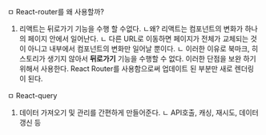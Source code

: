 ㅁ React-router를 왜 사용할까?
1. 리액트는 뒤로가기 기능을 수행 할 수없다.
ㄴ왜? 리액트는 컴포넌트의 변화가 하나의 페이지 안에서 일어난다.
ㄴ 다른 URL로 이동하면 페이지가 전체가 교체되는 것이 아니고 내부에서 컴포넌트의 변화만 일어날 뿐이다.
ㄴ 이러한 이유로 북마크, 히스토리가 생기지 않아서 <b>뒤로가기</b> 기능을 수행할 수 없다.
이러한 단점을 보완 하기 위해서 사용한다.
React Router를 사용함으로써 업데이트 된 부분만 새로 렌더링이 된다.

ㅁ React-query
1. 데이터 가져오기 및 관리를 간편하게 만들어준다.
ㄴ API호출, 캐싱, 재시도, 데이터 갱신 등

